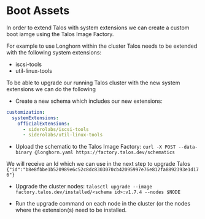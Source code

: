 # Boot Assets

In order to extend Talos with system extensions we can create a custom boot iamge using the Talos Image Factory.

For example to use Longhorn within the cluster Talos needs to be extended with the following system extensions:

- iscsi-tools
- util-linux-tools

To be able to upgrade our running Talos cluster with the new system extensions we can do the following

- Create a new schema which includes our new extensions:

```yaml
customization:
  systemExtensions:
    officialExtensions:
      - siderolabs/iscsi-tools
      - siderolabs/util-linux-tools
```

- Upload the schematic to the Talos Image Factory:
  `curl -X POST --data-binary @longhorn.yaml https://factory.talos.dev/schematics`

We will receive an Id which we can use in the next step to upgrade Talos
`{"id":"b8e8fbbe1b520989e6c52c8dc8303070cb42095997e76e812fa8892393e1d176"}`

- Upgrade the cluster nodes:
  `talosctl upgrade --image factory.talos.dev/installed/<schema id>:v1.7.4 --nodes $NODE`

- Run the upgrade command on each node in the cluster (or the nodes where the extension(s) need to be installed.
